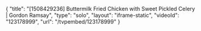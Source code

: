 {
    "title": "[1508429236] Buttermilk Fried Chicken with Sweet Pickled Celery | Gordon Ramsay",
    "type": "solo",
    "layout": "iframe-static",
    "videoId": "123178999",
    "url": "\/tvpembed\/123178999"
}